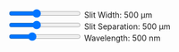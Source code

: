 <canvas width="1000px" height="500px"></canvas>

<div class="slitWidth">
    <input type="range" min="200" max="1000" step="100" value="500" class="slider" id="slitWidthInput">
    Slit Width: <span id="slitWidthValue">500</span> μm
</div>
<div class="slitSeparation">
    <input type="range" min="200" max="1000" step="100" value="500" class="slider" id="slitSeparationInput">
    Slit Separation: <span id="slitSeparationValue">500</span> μm
</div>
<div class="wavelength">
    <input type="range" min="380" max="780" step="10" value="500" class="slider" id="wavelengthInput">
    Wavelength: <span id="wavelengthValue">500</span> nm
</div>

<script type="module" src="../javascript/sim5.js"></script>